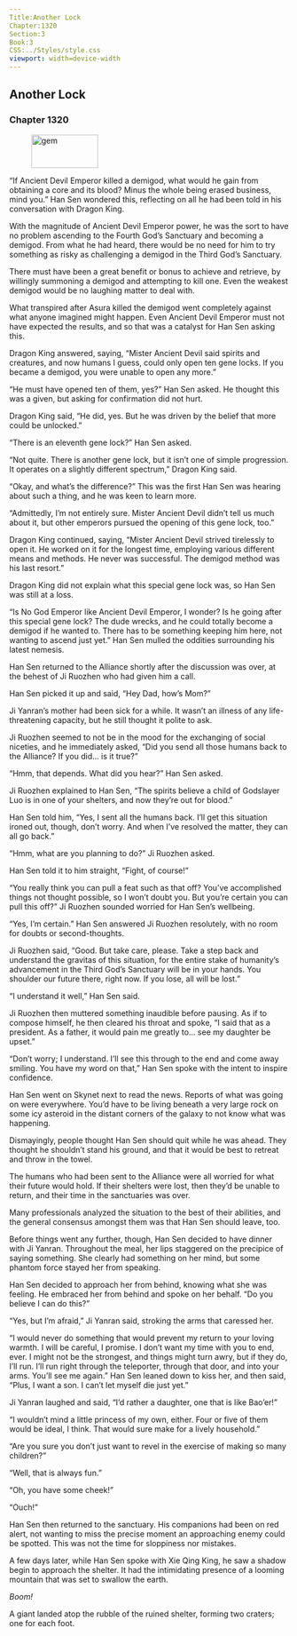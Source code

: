 ```yaml
---
Title:Another Lock 
Chapter:1320 
Section:3 
Book:3 
CSS:../Styles/style.css 
viewport: width=device-width
---
```

  
## Another Lock
### Chapter 1320
  
<figure>
	<img src="../Images/gem.gif" alt="gem" id="gem" width="120" height="60" />
</figure>
  

  
“If Ancient Devil Emperor killed a demigod, what would he gain from obtaining a core and its blood? Minus the whole being erased business, mind you.” Han Sen wondered this, reflecting on all he had been told in his conversation with Dragon King.

With the magnitude of Ancient Devil Emperor power, he was the sort to have no problem ascending to the Fourth God’s Sanctuary and becoming a demigod. From what he had heard, there would be no need for him to try something as risky as challenging a demigod in the Third God’s Sanctuary.

There must have been a great benefit or bonus to achieve and retrieve, by willingly summoning a demigod and attempting to kill one. Even the weakest demigod would be no laughing matter to deal with.

What transpired after Asura killed the demigod went completely against what anyone imagined might happen. Even Ancient Devil Emperor must not have expected the results, and so that was a catalyst for Han Sen asking this.

Dragon King answered, saying, “Mister Ancient Devil said spirits and creatures, and now humans I guess, could only open ten gene locks. If you became a demigod, you were unable to open any more.”

“He must have opened ten of them, yes?” Han Sen asked. He thought this was a given, but asking for confirmation did not hurt.

Dragon King said, “He did, yes. But he was driven by the belief that more could be unlocked.”

“There is an eleventh gene lock?” Han Sen asked.

“Not quite. There is another gene lock, but it isn’t one of simple progression. It operates on a slightly different spectrum,” Dragon King said.

“Okay, and what’s the difference?” This was the first Han Sen was hearing about such a thing, and he was keen to learn more.

“Admittedly, I’m not entirely sure. Mister Ancient Devil didn’t tell us much about it, but other emperors pursued the opening of this gene lock, too.”

Dragon King continued, saying, “Mister Ancient Devil strived tirelessly to open it. He worked on it for the longest time, employing various different means and methods. He never was successful. The demigod method was his last resort.”

Dragon King did not explain what this special gene lock was, so Han Sen was still at a loss.

“Is No God Emperor like Ancient Devil Emperor, I wonder? Is he going after this special gene lock? The dude wrecks, and he could totally become a demigod if he wanted to. There has to be something keeping him here, not wanting to ascend just yet.” Han Sen mulled the oddities surrounding his latest nemesis.

Han Sen returned to the Alliance shortly after the discussion was over, at the behest of Ji Ruozhen who had given him a call.

Han Sen picked it up and said, “Hey Dad, how’s Mom?”

Ji Yanran’s mother had been sick for a while. It wasn’t an illness of any life-threatening capacity, but he still thought it polite to ask.

Ji Ruozhen seemed to not be in the mood for the exchanging of social niceties, and he immediately asked, “Did you send all those humans back to the Alliance? If you did… is it true?”

“Hmm, that depends. What did you hear?” Han Sen asked.

Ji Ruozhen explained to Han Sen, “The spirits believe a child of Godslayer Luo is in one of your shelters, and now they’re out for blood.”

Han Sen told him, “Yes, I sent all the humans back. I’ll get this situation ironed out, though, don’t worry. And when I’ve resolved the matter, they can all go back.”

“Hmm, what are you planning to do?” Ji Ruozhen asked.

Han Sen told it to him straight, “Fight, of course!”

“You really think you can pull a feat such as that off? You’ve accomplished things not thought possible, so I won’t doubt you. But you’re certain you can pull this off?” Ji Ruozhen sounded worried for Han Sen’s wellbeing.

“Yes, I’m certain.” Han Sen answered Ji Ruozhen resolutely, with no room for doubts or second-thoughts.

Ji Ruozhen said, “Good. But take care, please. Take a step back and understand the gravitas of this situation, for the entire stake of humanity’s advancement in the Third God’s Sanctuary will be in your hands. You shoulder our future there, right now. If you lose, all will be lost.”

“I understand it well,” Han Sen said.

Ji Ruozhen then muttered something inaudible before pausing. As if to compose himself, he then cleared his throat and spoke, “I said that as a president. As a father, it would pain me greatly to… see my daughter be upset.”

“Don’t worry; I understand. I’ll see this through to the end and come away smiling. You have my word on that,” Han Sen spoke with the intent to inspire confidence.

Han Sen went on Skynet next to read the news. Reports of what was going on were everywhere. You’d have to be living beneath a very large rock on some icy asteroid in the distant corners of the galaxy to not know what was happening.

Dismayingly, people thought Han Sen should quit while he was ahead. They thought he shouldn’t stand his ground, and that it would be best to retreat and throw in the towel.

The humans who had been sent to the Alliance were all worried for what their future would hold. If their shelters were lost, then they’d be unable to return, and their time in the sanctuaries was over.

Many professionals analyzed the situation to the best of their abilities, and the general consensus amongst them was that Han Sen should leave, too.

Before things went any further, though, Han Sen decided to have dinner with Ji Yanran. Throughout the meal, her lips staggered on the precipice of saying something. She clearly had something on her mind, but some phantom force stayed her from speaking.

Han Sen decided to approach her from behind, knowing what she was feeling. He embraced her from behind and spoke on her behalf. “Do you believe I can do this?”

“Yes, but I’m afraid,” Ji Yanran said, stroking the arms that caressed her.

“I would never do something that would prevent my return to your loving warmth. I will be careful, I promise. I don’t want my time with you to end, ever. I might not be the strongest, and things might turn awry, but if they do, I’ll run. I’ll run right through the teleporter, through that door, and into your arms. You’ll see me again.” Han Sen leaned down to kiss her, and then said, “Plus, I want a son. I can’t let myself die just yet.”

Ji Yanran laughed and said, “I’d rather a daughter, one that is like Bao’er!”

“I wouldn’t mind a little princess of my own, either. Four or five of them would be ideal, I think. That would sure make for a lively household.”

“Are you sure you don’t just want to revel in the exercise of making so many children?”

“Well, that is always fun.”

“Oh, you have some cheek!”

“Ouch!”

Han Sen then returned to the sanctuary. His companions had been on red alert, not wanting to miss the precise moment an approaching enemy could be spotted. This was not the time for sloppiness nor mistakes.

A few days later, while Han Sen spoke with Xie Qing King, he saw a shadow begin to approach the shelter. It had the intimidating presence of a looming mountain that was set to swallow the earth.

*Boom!*

A giant landed atop the rubble of the ruined shelter, forming two craters; one for each foot.